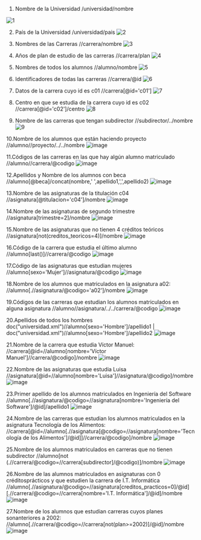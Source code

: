 1.	Nombre de la Universidad
/universidad/nombre
 
![1](https://user-images.githubusercontent.com/115107104/232501928-980ac6ae-8d85-4f9c-962b-4aa4a4b9a8b8.png)


2. País de la Universidad
/universidad/pais
 ![2](https://user-images.githubusercontent.com/115107104/232501955-235983cf-e88f-431b-8175-62155f45e272.png)


3. Nombres de las Carreras
//carrera/nombre
![3](https://user-images.githubusercontent.com/115107104/232502010-ef5c76b0-0536-42b5-804e-f7e2ee077934.png)

 

4. Años de plan de estudio de las carreras
//carrera/plan
 ![4](https://user-images.githubusercontent.com/115107104/232502033-f6a19d29-b961-4f48-8854-f0f696ce845f.png)

5. Nombres de todos los alumnos
//alumno/nombre
 ![5](https://user-images.githubusercontent.com/115107104/232502077-ece2d8af-6258-4117-af8f-734c7fade870.png)


6. Identificadores de todas las carreras
//carrera/@id
 ![6](https://user-images.githubusercontent.com/115107104/232502096-b4358452-bb27-4289-b357-895ea0fa28b0.png)

7. Datos de la carrera cuyo id es c01
//carrera[@id='c01']
 ![7](https://user-images.githubusercontent.com/115107104/232502137-9a48c4fd-87ce-4290-aa8a-d2c73075c6f3.png)


8. Centro en que se estudia de la carrera cuyo id es c02
//carrera[@id='c02']/centro
 ![8](https://user-images.githubusercontent.com/115107104/232502170-c4b9ed7b-b3d7-426e-bc5f-8421d30b9971.png)

9. Nombre de las carreras que tengan subdirector
//subdirector/../nombre
![9](https://user-images.githubusercontent.com/115107104/232502197-97bd044b-15b4-461d-af37-39e4e8c06cb6.png)

10.Nombre de los alumnos que están haciendo proyecto
//alumno//proyecto/../../nombre
![image](https://user-images.githubusercontent.com/115107104/232502819-e3cb3d99-1e12-4378-95fe-6fd0aeb416d6.png)

11.Códigos de las carreras en las que hay algún alumno matriculado
//alumno//carrera/@codigo
![image](https://user-images.githubusercontent.com/115107104/232503000-d21e3728-4234-465a-bb4f-fb363e0fa272.png)

12.Apellidos y Nombre de los alumnos con beca
//alumno[@beca]/concat(nombre,' ',apellido1,',',apellido2)
![image](https://user-images.githubusercontent.com/115107104/232505076-72b18c9d-1991-4a36-a57c-9ee862cb18c4.png)

13.Nombre de las asignaturas de la titulación c04
//asignatura[@titulacion='c04']/nombre
![image](https://user-images.githubusercontent.com/115107104/232505304-f461b863-3d8f-4a78-a879-adfdc7a902ca.png)

14.Nombre de las asignaturas de segundo trimestre
//asignatura[trimestre=2]/nombre
![image](https://user-images.githubusercontent.com/115107104/232505411-ba0f4abc-04f0-40c9-8714-efdc0784eeca.png)

15.Nombre de las asignaturas que no tienen 4 créditos teóricos
//asignatura[not(creditos_teoricos=4)]/nombre
![image](https://user-images.githubusercontent.com/115107104/232505565-80644480-58bb-4638-aa56-cb8ee6db437f.png)

16.Código de la carrera que estudia el último alumno
//alumno[last()]//carrera/@codigo
![image](https://user-images.githubusercontent.com/115107104/232505787-74a94a65-7fde-4680-983f-fa616273f553.png)

17.Código de las asignaturas que estudian mujeres
//alumno[sexo='Mujer']//asignatura/@codigo
![image](https://user-images.githubusercontent.com/115107104/232506907-21308565-343d-4b49-8a84-968463625392.png)

18.Nombre de los alumnos que matriculados en la asignatura a02:
//alumno[.//asignatura/@codigo='a02']/nombre
![image](https://user-images.githubusercontent.com/115107104/232507043-000924cd-53be-4b8f-8d61-4a190d3c2b36.png)

19.Códigos de las carreras que estudian los alumnos matriculados en alguna asignatura
//alumno//asignatura/../../carrera/@codigo
![image](https://user-images.githubusercontent.com/115107104/232507165-c6417024-6cfd-4b6e-962f-c771ec9fb6da.png)

20.Apellidos de todos los hombres
doc("universidad.xml")//alumno[sexo='Hombre']/apellido1 | doc("universidad.xml")//alumno[sexo='Hombre']/apellido2
![image](https://user-images.githubusercontent.com/115107104/232508298-65c068ac-1244-4c65-834e-65105097c2f5.png)

21.Nombre de la carrera que estudia Víctor Manuel:
//carrera[@id=//alumno[nombre='Víctor Manuel']//carrera/@codigo]/nombre
![image](https://user-images.githubusercontent.com/115107104/232508613-81932582-ddca-4edc-844b-dc59c1345ffd.png)

22.Nombre de las asignaturas que estudia Luisa
//asignatura[@id=//alumno[nombre='Luisa']//asignatura/@codigo]/nombre
![image](https://user-images.githubusercontent.com/115107104/232508764-33c6b5d7-c8c7-4f0a-a9c8-e7b0fcd4d5b7.png)

23.Primer apellido de los alumnos matriculados en Ingeniería del Software
//alumno[.//asignatura/@codigo=//asignatura[nombre='Ingeniería del Software']/@id]/apellido1
![image](https://user-images.githubusercontent.com/115107104/232508921-0ae99ea4-749b-4ddd-8938-cd15d0ebcef8.png)

24.Nombre de las carreras que estudian los alumnos matriculados en la asignatura Tecnología de los Alimentos:
//carrera[@id=//alumno[.//asignatura[@codigo=//asignatura[nombre='Tecnología de los Alimentos']/@id]]//carrera/@codigo]/nombre
![image](https://user-images.githubusercontent.com/115107104/232509128-c7c73c86-a8e9-4ffe-b660-53d8a6a3ba7d.png)

25.Nombre de los alumnos matriculados en carreras que no tienen subdirector
//alumno[not (.//carrera/@codigo=//carrera[subdirector]/@codigo)]/nombre
![image](https://user-images.githubusercontent.com/115107104/232509343-7eb0f634-2d66-49aa-9882-9652a074a5ff.png)
  
26.Nombre de las alumnos matriculados en asignaturas con 0 créditosprácticos y que estudien la carrera de I.T. Informática
//alumno[.//asignatura/@codigo=//asignatura[creditos_practicos=0]/@id][.//carrera/@codigo=//carrera[nombre='I.T. Informática']/@id]/nombre
![image](https://user-images.githubusercontent.com/115107104/232509519-31d3a6cc-65c0-4ef5-9890-7c85cb27046b.png)

27.Nombre de los alumnos que estudian carreras cuyos planes sonanteriores a 2002:
//alumno[.//carrera/@codigo=//carrera[not(plan>=2002)]/@id]/nombre
![image](https://user-images.githubusercontent.com/115107104/232509678-aa5621ba-7c00-4b1a-8526-e63b1ee4c64d.png)

